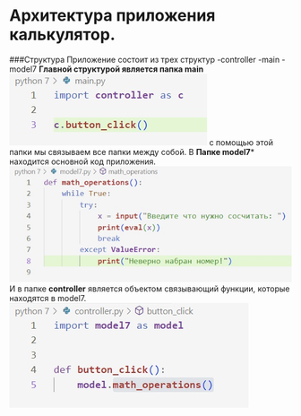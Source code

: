 # Архитектура приложения калькулятор.
###Структура
Приложение состоит из трех структур 
-controller
-main
-model7
**Главной структурой является папка main**
![](main.jpeg)
с помощью этой папки мы связываем все папки между собой.
В **Папке model7*** находится основной код приложения.
![](math.jpeg)
И в папке **controller** является объектом связывающий функции, которые находятся в model7.
![](button.jpeg)
